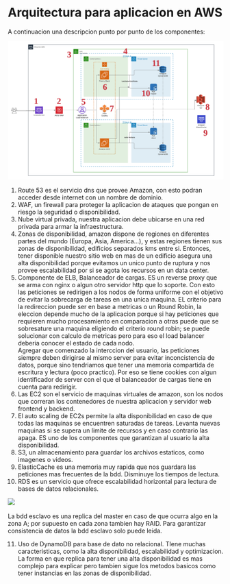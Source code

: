 # Arquitectura para aplicacion en AWS

A continuacion una descripcion punto por punto de los componentes:

![alt arquitecturaParaAplicacion](https://raw.githubusercontent.com/santiagomouton/devops-int/prueba1/ArquitecturaAplicacion.png)

1.  Route 53 es el servicio dns que provee Amazon, con esto podran acceder desde internet con un nombre de dominio.
2.  WAF, un firewall para proteger la aplicacion de ataques que pongan en riesgo la seguridad o disponibilidad.
3.  Nube virtual privada, nuestra aplicacion debe ubicarse en una red privada para armar la infraestructura.
4.  Zonas de disponibilidad, amazon dispone de regiones en diferentes partes del mundo (Europa, Asia, America...), y estas regiones tienen sus zonas de disponibilidad, edificios separados kms entre si. Entonces, tener disponible nuestro sitio web en  mas de un edificio asegura una alta disponibilidad porque evitamos un unico punto de ruptura y nos provee escalabilidad por si se agota los recursos en un data center.
5.  Componente de ELB, Balanceador de cargas. ES un reverse proxy que se arma con nginx o algun otro servidor http que lo soporte. Con esto las peticiones se redirigen a los nodos de forma uniforme con el objetivo de evitar la sobrecarga de tareas en una unica maquina. EL criterio para la redireccion puede ser en base a metricas o un Round Robin, la eleccion depende mucho de la aplicacion porque si hay peticiones que requieren mucho procesamiento en comparacion a otras puede que se sobresature una maquina eligiendo el criterio round robin; se puede solucionar con calculo de metricas pero para eso el load balancer deberia conocer el estado de cada nodo.  
Agregar que comenzado la interccion del usuario, las peticiones siempre deben dirigirse al mismo server para evitar inconcistencia de datos, porque sino tendriamos que tener una memoria compartida de escritura y lectura (poco practico). Por eso se tiene cookies con algun identificador de server con el que el balanceador de cargas tiene en cuenta para redirigir.
6.  Las EC2 son el servicio de maquinas virtuales de amazon, son los nodos que correran los contenedores de nuestra aplicacion y servidor web frontend y backend.
7.  El auto scaling de EC2s permite la alta disponibilidad en caso de que todas las maquinas se encuentren saturadas de tareas. Levanta nuevas maquinas si se supera un limite de recursos y en caso contrario las apaga. ES uno de los componentes que garantizan al usuario la alta disponibilidad.   
8.  S3, un almacenamiento para guardar los archivos estaticos, como imagenes o videos.
9.  ElasticCache es una memoria muy rapida que nos guardara las peticiones mas frecuentes de la bdd. Disminuye los tiempos de lectura. 
10. RDS es un servicio que ofrece escalabilidad horizontal para lectura de bases de datos relacionales. 
<p><img src="https://d2908q01vomqb2.cloudfront.net/4d134bc072212ace2df385dae143139da74ec0ef/2021/08/24/Escalando-vertical-y-horizontalmente-su-instancia-Amazon-RDS-1.png" width="250"/> </p>
La bdd esclavo es una replica del master en caso de que ocurra algo en la zona A; por supuesto en cada zona tambien hay RAID. Para garantizar consistencia de datos la bdd esclavo solo puede leida.

11. Uso de DynamoDB para base de dato no relacional. TIene muchas caracteristicas, como la alta disponibilidad, escalabilidad y optimizacion. La forma en que replica para tener una alta disponibilidad es mas complejo para explicar pero tambien sigue los metodos basicos como tener instancias en las zonas de disponibilidad.